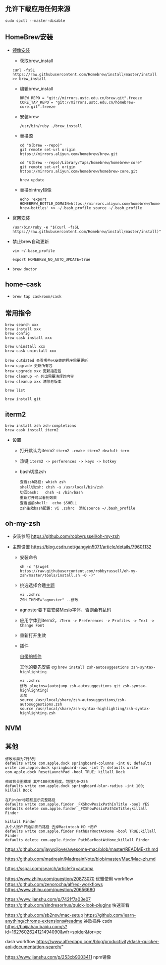 ## 允许下载应用任何来源

`sudo spctl --master-disable`

## HomeBrew安装

- [镜像安装]( https://www.jianshu.com/p/97b2552fed42)

  - 获取brew_install

  `curl -fsSL https://raw.githubusercontent.com/Homebrew/install/master/install >> brew_install`

  - 编辑brew_install

    `BREW_REPO = "git://mirrors.ustc.edu.cn/brew.git".freeze
    CORE_TAP_REPO = "git://mirrors.ustc.edu.cn/homebrew-core.git".freeze`

  - 安装brew

    `/usr/bin/ruby ./brew_install`

  - 替换源

    ```
    cd "$(brew --repo)"
    git remote set-url origin https://mirrors.aliyun.com/homebrew/brew.git
    
    cd "$(brew --repo)/Library/Taps/homebrew/homebrew-core"
    git remote set-url origin https://mirrors.aliyun.com/homebrew/homebrew-core.git
    
    brew update
    ```

  - 替换bintray镜像

    `echo 'export HOMEBREW_BOTTLE_DOMAIN=https://mirrors.aliyun.com/homebrew/homebrew-bottles' >> ~/.bash_profile
    source ~/.bash_profile`

- [官网安装](https://brew.sh/index_zh-cn)

  `/usr/bin/ruby -e "$(curl -fsSL https://raw.githubusercontent.com/Homebrew/install/master/install)"`

- 禁止brew自动更新

  `vim ~/.base_profile `

  `export HOMEBREW_NO_AUTO_UPDATE=true`

- `brew doctor`

## home-cask

- `brew tap caskroom/cask`

## 常用指令

```
brew search xxx
brew install xxx
brew config
brew cask install xxx

brew uninstall xxx
brew cask uninstall xxx

brew outdated 查看哪些已安装的程序需要更新
brew upgrade 更新所有包
brew upgrade xxx 更新指定包
brew cleanup -n 列出需要清理的内容
brew cleanup xxx 清除老版本

brew list

brew install git 
```

## iterm2

```
brew install zsh zsh-completions
brew cask install iterm2
```

- 设置
  - 打开默认为iterm2   `iterm2 ->make iterm2 deafult term`

  - 热键 `iterm2 -> perferences -> keys -> hotkey`

  - bash切换zsh 

    ```
    查看zsh路径: which zsh
    shell切zsh: chsh -s /usr/local/bin/zsh
    切回bash:   chsh -s /bin/bash
    重新打开可以看到效果
    查看当前shell:  echo $SHELL
    zsh生效bash配置: vi .zshrc  添加source ~/.bash_profile
    ```

    

## oh-my-zsh

- 安装参照 https://github.com/robbyrussell/oh-my-zsh

- 主题设置     https://blog.csdn.net/gangyin5071/article/details/79601132

  - 安装命令

    `sh -c "$(wget https://raw.githubusercontent.com/robbyrussell/oh-my-zsh/master/tools/install.sh -O -)"`

  - 挑选选择合适[主题](https://github.com/robbyrussell/oh-my-zsh/wiki/Themes) 

    ```
    vi .zshrc
    ZSH_THEME="agnoster" --修改
    ```

  - agnoster要下载安装[Meslo](https://github.com/powerline/fonts/blob/master/Meslo%20Slashed/Meslo%20LG%20M%20Regular%20for%20Powerline.ttf)字体，否则会有乱码

  - 应用字体到iterm2，`iTerm -> Preferences -> Profiles -> Text -> Change Font`

  - 重新打开生效

  - 插件

    [自带的插件](https://github.com/robbyrussell/oh-my-zsh/wiki/Plugins) 

    其他的要先安装  eg `brew install zsh-autosuggestions zsh-syntax-highlighting`

    ```
    vi .zshrc
    修改 plugins=(autojump zsh-autosuggestions git zsh-syntax-highlighting)
    添加
    source /usr/local/share/zsh-autosuggestions/zsh-autosuggestions.zsh
    source /usr/local/share/zsh-syntax-highlighting/zsh-syntax-highlighting.zsh
    ```


## NVM  



## 其他

```
修改布局为7行8列
defaults write com.apple.dock springboard-columns -int 8; defaults write com.apple.dock springboard-rows -int 7; defaults write com.apple.dock ResetLaunchPad -bool TRUE; killall Dock

修改背景图模糊 其中100代表程度，范围为0~255
defaults write com.apple.dock springboard-blur-radius -int 100; killall Dock

在Finder标题栏显示完整路径
defaults write com.apple.finder _FXShowPosixPathInTitle -bool YES
defaults delete com.apple.finder _FXShowPosixPathInTitle;killall Finder

killall Finder
从个人账户开始后面的路径 去掉Macintosh HD +用户
defaults write com.apple.finder PathBarRootAtHome -bool TRUE;killall Finder
defaults delete com.apple.finder PathBarRootAtHome;killall Finder
```



https://github.com/jaywcjlove/awesome-mac/blob/master/README-zh.md

https://github.com/madreain/MadreainNote/blob/master/Mac/Mac-zh.md

https://sspai.com/search/article?q=automa

https://www.zhihu.com/question/20873070 优雅使用
workflow https://github.com/zenorocha/alfred-workflows https://www.zhihu.com/question/20656680

https://www.jianshu.com/p/7421f7a03e07 https://github.com/sindresorhus/quick-look-plugins  快速查看



https://github.com/sb2nov/mac-setup
https://github.com/learn-anything/chrome-extensions#readme 谷歌插件 csdn
https://baijiahao.baidu.com/s?id=1627602624121494090&wfr=spider&for=pc

dash workflow  https://www.alfredapp.com/blog/productivity/dash-quicker-api-documentation-search/"

https://www.jianshu.com/p/253cb9003411  npm镜像

